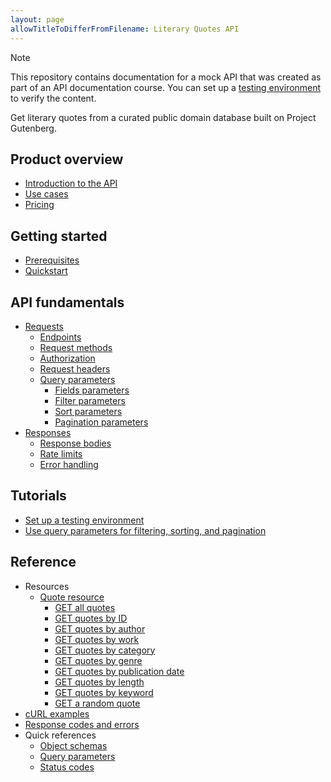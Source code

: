 ```yaml
---
layout: page
allowTitleToDifferFromFilename: Literary Quotes API
---
```


> [!NOTE]
> This repository contains documentation for a mock API that was created as part of an API documentation course. You can set up a [testing environment](placeholder) to verify the content.

Get literary quotes from a curated public domain database built on Project Gutenberg.

<!--TODO: Check all docs to make sure curl examples use double quotes.-->
<!--TODO: Check all docs to make sure new and updated content has been added across all relevant docs.-->
<!--TODO: Check all links once documentation set is complete.-->

## Product overview

* [Introduction to the API](./overview/introduction.md)
* [Use cases](placeholder)
* [Pricing](placeholder)

## Getting started

* [Prerequisites](./guides/prerequisites.md)
* [Quickstart](./guides/quickstart.md)

## API fundamentals

* [Requests](./guides/requests.md)<!--Explain concepts like case sensitivity, testing setup, etc.-->
  * [Endpoints](./guides/endpoints.md)
  * [Request methods](./guides/request-methods.md)
  * [Authorization](./guides/authorization.md)
  * [Request headers](./guides/request-headers.md)
  * [Query parameters](./guides/query-paramters.md)
    * [Fields parameters](./guides/fields-parameters.md)
    * [Filter parameters](./guides/filter-parameters.md)
    * [Sort parameters](./guides/sort-parameters.md)
    * [Pagination parameters](./guides/pagination-parameters.md)
* [Responses](./guides/responses.md)
  * [Response bodies](./guides/response-bodies.md)
  * [Rate limits](./guides/rate-limits.md)
  * [Error handling](./guides/error-handling.md)

## Tutorials

* [Set up a testing environment](./guides/set-up-testing-environment)<!--Add info about server.js file and adjustment to setup steps.-->
* [Use query parameters for filtering, sorting, and pagination](./guides/query-parameters-tutorial)

## Reference

* Resources
  * [Quote resource](./reference/quotes.md)
    * [GET all quotes](./reference/get-all-quotes.md)
    * [GET quotes by ID](./reference/get-quotes-by-id.md)
    * [GET quotes by author](./reference/get-quotes-by-author.md)
    * [GET quotes by work](./reference/get-quotes-by-work.md)
    * [GET quotes by category](./reference/get-quotes-by-category.md)
    * [GET quotes by genre](./reference/get-quotes-by-genre.md)
    * [GET quotes by publication date](./reference/get-quotes-by-date.md)
    * [GET quotes by length](./reference/get-quotes-by-length.md)
    * [GET quotes by keyword](./reference/get-quotes-by-keyword.md)
    * [GET a random quote](./reference/get-random-quote.md)
* [cURL examples](./reference/curl-examples.md)
* [Response codes and errors](./reference/response-codes-errors.md)
* Quick references
  * [Object schemas](./reference/object-schemas.md)
  * [Query parameters](./reference/query-parameters.md)
  * [Status codes](./reference/status-codes.md)
